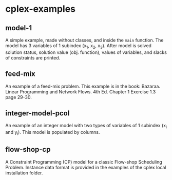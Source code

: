 # cplex-examples
 
## model-1
A simple example, made without classes, and inside the ```main``` function. The model has 3 variables of 1 subindex (x<sub>1</sub>, x<sub>2</sub>, x<sub>3</sub>). After model is solved solution status, solution value (obj. function), values of variables, and slacks of constraints are printed.

## feed-mix
An example of a feed-mix problem. This example is in the book: Bazaraa. Linear Programming and Network Flows. 4th Ed. Chapter 1 Exercise 1.3 page 29-30.

## integer-model-pcol
An example of an integer model with two types of variables of 1 subindex (x<sub>i</sub> and y<sub>i</sub>). This model is populated by columns.

## flow-shop-cp
A Constraint Programming (CP) model for a classic Flow-shop Scheduling Problem. Instance data format is provided in the examples of the cplex local installation folder.
